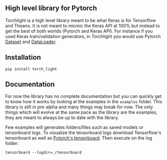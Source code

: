 ## High level library for Pytorch

Torchlight is a high level library meant to be what Keras is for Tensorflow and Theano.
It is not meant to micmic the Keras API at 100% but instead to get the best of both
worlds (Pytorch and Keras API). 
For instance if you used Keras train/validation generators, in Torchlight you would
use Pytorch [Dataset](http://pytorch.org/docs/master/data.html#torch.utils.data.Dataset) and
[DataLoader](http://pytorch.org/docs/master/data.html#torch.utils.data.DataLoader).

## Installation

```
pip install torch_light
```

## Documentation

For now the library has no complete documentation but you can quickly get to know how
it works by looking at the examples in the `examples` folder. This library is still in
pre-alpha and many things may break for now. The only things which will evolve at the same
pace as the library are the examples, they are meant to always be up to date with
the library.

Few examples will generates folders/files such as saved models or tensorboard logs.
To visualize the tensorboard logs download Tensorflow's tensorboard as well as 
[Pytorch's tensorboard](https://github.com/lanpa/tensorboard-pytorch). Then execute on the
log folder:
```
tensorboard --logdir=./tensorboard
```